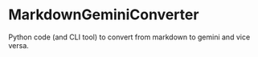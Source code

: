 # MarkdownGeminiConverter

Python code (and CLI tool) to convert from markdown to gemini and vice versa.